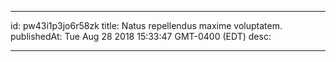 
---
id: pw43i1p3jo6r58zk
title: Natus repellendus maxime voluptatem.
publishedAt: Tue Aug 28 2018 15:33:47 GMT-0400 (EDT)
desc: 

---


